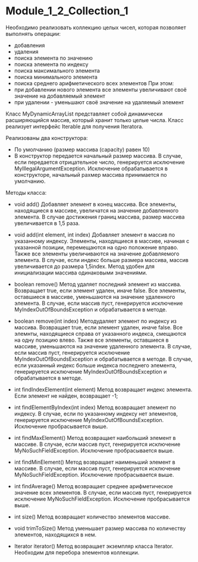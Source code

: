 # Module_1_2_Collection_1

Необходимо реализовать коллекцию целых чисел, которая позволяет выполнять операции:
 - добавления
 - удаления
 - поиска элемента по значению
 - поиска элемента по индексу
 - поиска максимального элемента
 - поиска минимального элемента
 - поиска среднего арифметического всех элементов
 При этом:
 - при добавлении нового элемента все элементы увеличивают своё значение на добавляемый элемент
 - при удалении - уменьшают своё значение на удаляемый элемент
 
 Класс MyDynamicArrayList представляет собой динамически расширяющийся массив, который хранит только целые числа. Класс реализует интерфейс Iterable для получения Iteratora.
 
Реализованы два конструктора:
  - По умолчанию (размер массива (capacity) равен 10)
  - В конструктор передается начальный размер массива. В случае, если передается отрицательное число, генерируется исключение MyIllegalArgumentException. Исключение обрабатывается в конструкторе, начальный рахмер массива принимается по умолчанию.
  
Методы класса:
  - void add() 
      Добавляет элемент в конец массива. Все элементы, находящиеся в массиве, увеличатся на значение добавленного элемента. В случае достижения границ массива, размер массива увеличивается в 1,5 раза. 
      
  - void add(int element, int index)
      Добавляет элемент в массив по указанному индексу. Элементы, находящиеся в массиве, начиная с указанной позиции, перемещаются на одно положение вправо. Также все элементы увеличиваются на значение добавляемого элемента. В случае, если индекс больше размера массива, массив увеличивается до размера 1,5index.
      Метод удобен для инициализации массива одинаковыми значениями.
      
  - boolean remove() 
      Метод удаляет последний элемент из массива. Возвращает true, если элемент удален, иначе false. Все элементы, оставшиеся в массиве, уменьшаются на значение удаленного элемента. 
      В случае, если массив пуст, генерируется исключение MyIndexOutOfBoundsException и обрабатывается в методе.
      
  - boolean remove(int index) 
      Методудаляет элемент по индексу из массива. Возвращает true, если элемент удален, иначе false. Все элемнты, находящиеся справа от указанного индекса, смещаются на одну позицию влево. Также все элементы, оставшиеся в массиве, уменьшаются на значение удаленного элемента.
      В случае, если массив пуст, генерируется исключение MyIndexOutOfBoundsException и обрабатывается в методе. В случае, если указанный индекс больше индекса последнего элемента, генерируется исключение MyIndexOutOfBoundsException и обрабатывается в методе.
      
  - int findIndexElement(int element)
      Метод возвращает индекс элемента. Если элемент не найден, возвращает -1;
      
  - int findElementByIndex(int index)
      Метод возвращает элемент по индексу. В случае, если по указанному индексу нет элементов, генерируется исключение MyIndexOutOfBoundsException. Исключение пробрасывается выше.
      
  - int findMaxElement()
      Метод возвращает наибольший элемент в массиве. В случае, если массив пуст, генерируется исключение MyNoSuchFieldException. Исключение пробрасывается выше.
      
  - int findMinElement()
      Метод возвращает наименьший элемент в массиве. В случае, если массив пуст, генерируется исключение MyNoSuchFieldException. Исключение пробрасывается выше.

  - int findAverage()
      Метод возвращает среднее арифметическое значение всех элементов. В случае, если массив пуст, генерируется исключение MyNoSuchFieldException. Исключение пробрасывается выше.
     
  - int size()
      Метод возвращает количество элементов массиве.
      
  - void trimToSize()
      Метод уменьшает размер массива по количеству элементов, находящихся в нем.
      
  - Iterator iterator()
      Метод возвращает экземпляр класса Iterator. Необходим для перебора элементов коллекции.

